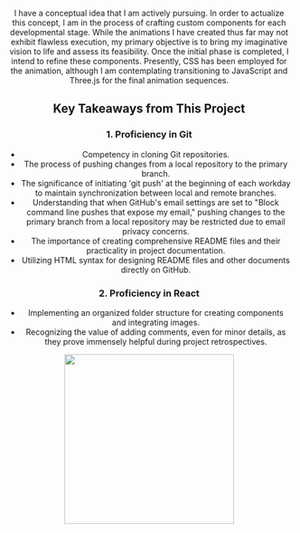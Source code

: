 <div align="center">

I have a conceptual idea that I am actively pursuing. In order to actualize this concept, I am in the process of crafting custom components for each developmental stage. While the animations I have created thus far may not exhibit flawless execution, my primary objective is to bring my imaginative vision to life and assess its feasibility. Once the initial phase is completed, I intend to refine these components. Presently, CSS has been employed for the animation, although I am contemplating transitioning to JavaScript and Three.js for the final animation sequences.

<div/>
 <h2 style="text-align: center;"><strong>Key Takeaways from This Project</strong></h2>

<h3><strong>1. Proficiency in Git</strong></h3>
    <ul>
        <li>Competency in cloning Git repositories.</li>
        <li>The process of pushing changes from a local repository to the primary branch.</li>
        <li>The significance of initiating 'git push' at the beginning of each workday to maintain synchronization between local and remote branches.</li>
        <li>Understanding that when GitHub's email settings are set to "Block command line pushes that expose my email," pushing changes to the primary branch from a local repository may be restricted due to email privacy concerns.</li>
        <li>The importance of creating comprehensive README files and their practicality in project documentation.</li>
        <li>Utilizing HTML syntax for designing README files and other documents directly on GitHub.</li>
    </ul>

<h3><strong>2. Proficiency in React</strong></h3>
    <ul>
        <li>Implementing an organized folder structure for creating components and integrating images.</li>
        <li>Recognizing the value of adding comments, even for minor details, as they prove immensely helpful during project retrospectives.</li>
    </ul>




<img align="center" width="300" height="300" src="https://camo.githubusercontent.com/c119034395e2654a9c946ebb65fca04f9b32778c80c3dcfb2ae8337ce7586101/68747470733a2f2f632e74656e6f722e636f6d2f4868644c584978544b664541414141432f6e6f6963652e676966">


